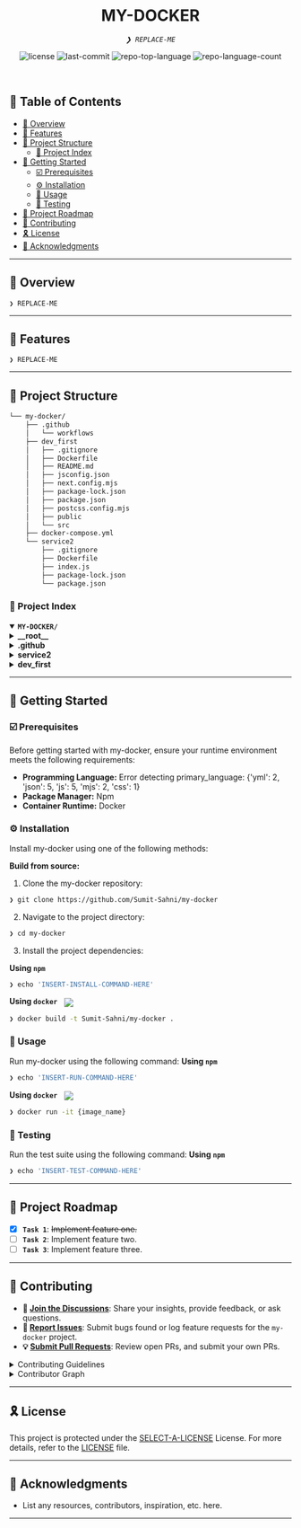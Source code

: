 
<p align="center"><h1 align="center">MY-DOCKER</h1></p>
<p align="center">
	<em><code>❯ REPLACE-ME</code></em>
</p>
<p align="center">
	<img src="https://img.shields.io/github/license/Sumit-Sahni/my-docker?style=default&logo=opensourceinitiative&logoColor=white&color=0080ff" alt="license">
	<img src="https://img.shields.io/github/last-commit/Sumit-Sahni/my-docker?style=default&logo=git&logoColor=white&color=0080ff" alt="last-commit">
	<img src="https://img.shields.io/github/languages/top/Sumit-Sahni/my-docker?style=default&color=0080ff" alt="repo-top-language">
	<img src="https://img.shields.io/github/languages/count/Sumit-Sahni/my-docker?style=default&color=0080ff" alt="repo-language-count">
</p>
<p align="center"><!-- default option, no dependency badges. -->
</p>
<p align="center">
	<!-- default option, no dependency badges. -->
</p>
<br>

## 🔗 Table of Contents

- [📍 Overview](#-overview)
- [👾 Features](#-features)
- [📁 Project Structure](#-project-structure)
  - [📂 Project Index](#-project-index)
- [🚀 Getting Started](#-getting-started)
  - [☑️ Prerequisites](#-prerequisites)
  - [⚙️ Installation](#-installation)
  - [🤖 Usage](#🤖-usage)
  - [🧪 Testing](#🧪-testing)
- [📌 Project Roadmap](#-project-roadmap)
- [🔰 Contributing](#-contributing)
- [🎗 License](#-license)
- [🙌 Acknowledgments](#-acknowledgments)

---

## 📍 Overview

<code>❯ REPLACE-ME</code>

---

## 👾 Features

<code>❯ REPLACE-ME</code>

---

## 📁 Project Structure

```sh
└── my-docker/
    ├── .github
    │   └── workflows
    ├── dev_first
    │   ├── .gitignore
    │   ├── Dockerfile
    │   ├── README.md
    │   ├── jsconfig.json
    │   ├── next.config.mjs
    │   ├── package-lock.json
    │   ├── package.json
    │   ├── postcss.config.mjs
    │   ├── public
    │   └── src
    ├── docker-compose.yml
    └── service2
        ├── .gitignore
        ├── Dockerfile
        ├── index.js
        ├── package-lock.json
        └── package.json
```


### 📂 Project Index
<details open>
	<summary><b><code>MY-DOCKER/</code></b></summary>
	<details> <!-- __root__ Submodule -->
		<summary><b>__root__</b></summary>
		<blockquote>
			<table>
			<tr>
				<td><b><a href='https://github.com/Sumit-Sahni/my-docker/blob/master/docker-compose.yml'>docker-compose.yml</a></b></td>
				<td><code>❯ REPLACE-ME</code></td>
			</tr>
			</table>
		</blockquote>
	</details>
	<details> <!-- .github Submodule -->
		<summary><b>.github</b></summary>
		<blockquote>
			<details>
				<summary><b>workflows</b></summary>
				<blockquote>
					<table>
					<tr>
						<td><b><a href='https://github.com/Sumit-Sahni/my-docker/blob/master/.github/workflows/ci.yml'>ci.yml</a></b></td>
						<td><code>❯ REPLACE-ME</code></td>
					</tr>
					</table>
				</blockquote>
			</details>
		</blockquote>
	</details>
	<details> <!-- service2 Submodule -->
		<summary><b>service2</b></summary>
		<blockquote>
			<table>
			<tr>
				<td><b><a href='https://github.com/Sumit-Sahni/my-docker/blob/master/service2/package-lock.json'>package-lock.json</a></b></td>
				<td><code>❯ REPLACE-ME</code></td>
			</tr>
			<tr>
				<td><b><a href='https://github.com/Sumit-Sahni/my-docker/blob/master/service2/index.js'>index.js</a></b></td>
				<td><code>❯ REPLACE-ME</code></td>
			</tr>
			<tr>
				<td><b><a href='https://github.com/Sumit-Sahni/my-docker/blob/master/service2/package.json'>package.json</a></b></td>
				<td><code>❯ REPLACE-ME</code></td>
			</tr>
			<tr>
				<td><b><a href='https://github.com/Sumit-Sahni/my-docker/blob/master/service2/Dockerfile'>Dockerfile</a></b></td>
				<td><code>❯ REPLACE-ME</code></td>
			</tr>
			</table>
		</blockquote>
	</details>
	<details> <!-- dev_first Submodule -->
		<summary><b>dev_first</b></summary>
		<blockquote>
			<table>
			<tr>
				<td><b><a href='https://github.com/Sumit-Sahni/my-docker/blob/master/dev_first/next.config.mjs'>next.config.mjs</a></b></td>
				<td><code>❯ REPLACE-ME</code></td>
			</tr>
			<tr>
				<td><b><a href='https://github.com/Sumit-Sahni/my-docker/blob/master/dev_first/package-lock.json'>package-lock.json</a></b></td>
				<td><code>❯ REPLACE-ME</code></td>
			</tr>
			<tr>
				<td><b><a href='https://github.com/Sumit-Sahni/my-docker/blob/master/dev_first/jsconfig.json'>jsconfig.json</a></b></td>
				<td><code>❯ REPLACE-ME</code></td>
			</tr>
			<tr>
				<td><b><a href='https://github.com/Sumit-Sahni/my-docker/blob/master/dev_first/postcss.config.mjs'>postcss.config.mjs</a></b></td>
				<td><code>❯ REPLACE-ME</code></td>
			</tr>
			<tr>
				<td><b><a href='https://github.com/Sumit-Sahni/my-docker/blob/master/dev_first/package.json'>package.json</a></b></td>
				<td><code>❯ REPLACE-ME</code></td>
			</tr>
			<tr>
				<td><b><a href='https://github.com/Sumit-Sahni/my-docker/blob/master/dev_first/Dockerfile'>Dockerfile</a></b></td>
				<td><code>❯ REPLACE-ME</code></td>
			</tr>
			</table>
			<details>
				<summary><b>src</b></summary>
				<blockquote>
					<details>
						<summary><b>componenet</b></summary>
						<blockquote>
							<table>
							<tr>
								<td><b><a href='https://github.com/Sumit-Sahni/my-docker/blob/master/dev_first/src/componenet/index.js'>index.js</a></b></td>
								<td><code>❯ REPLACE-ME</code></td>
							</tr>
							</table>
						</blockquote>
					</details>
					<details>
						<summary><b>app</b></summary>
						<blockquote>
							<table>
							<tr>
								<td><b><a href='https://github.com/Sumit-Sahni/my-docker/blob/master/dev_first/src/app/globals.css'>globals.css</a></b></td>
								<td><code>❯ REPLACE-ME</code></td>
							</tr>
							<tr>
								<td><b><a href='https://github.com/Sumit-Sahni/my-docker/blob/master/dev_first/src/app/layout.js'>layout.js</a></b></td>
								<td><code>❯ REPLACE-ME</code></td>
							</tr>
							<tr>
								<td><b><a href='https://github.com/Sumit-Sahni/my-docker/blob/master/dev_first/src/app/page.js'>page.js</a></b></td>
								<td><code>❯ REPLACE-ME</code></td>
							</tr>
							</table>
							<details>
								<summary><b>api</b></summary>
								<blockquote>
									<details>
										<summary><b>hello</b></summary>
										<blockquote>
											<table>
											<tr>
												<td><b><a href='https://github.com/Sumit-Sahni/my-docker/blob/master/dev_first/src/app/api/hello/route.js'>route.js</a></b></td>
												<td><code>❯ REPLACE-ME</code></td>
											</tr>
											</table>
										</blockquote>
									</details>
								</blockquote>
							</details>
						</blockquote>
					</details>
				</blockquote>
			</details>
		</blockquote>
	</details>
</details>

---
## 🚀 Getting Started

### ☑️ Prerequisites

Before getting started with my-docker, ensure your runtime environment meets the following requirements:

- **Programming Language:** Error detecting primary_language: {'yml': 2, 'json': 5, 'js': 5, 'mjs': 2, 'css': 1}
- **Package Manager:** Npm
- **Container Runtime:** Docker


### ⚙️ Installation

Install my-docker using one of the following methods:

**Build from source:**

1. Clone the my-docker repository:
```sh
❯ git clone https://github.com/Sumit-Sahni/my-docker
```

2. Navigate to the project directory:
```sh
❯ cd my-docker
```

3. Install the project dependencies:


**Using `npm`** &nbsp; [<img align="center" src="" />]()

```sh
❯ echo 'INSERT-INSTALL-COMMAND-HERE'
```


**Using `docker`** &nbsp; [<img align="center" src="https://img.shields.io/badge/Docker-2CA5E0.svg?style={badge_style}&logo=docker&logoColor=white" />](https://www.docker.com/)

```sh
❯ docker build -t Sumit-Sahni/my-docker .
```




### 🤖 Usage
Run my-docker using the following command:
**Using `npm`** &nbsp; [<img align="center" src="" />]()

```sh
❯ echo 'INSERT-RUN-COMMAND-HERE'
```


**Using `docker`** &nbsp; [<img align="center" src="https://img.shields.io/badge/Docker-2CA5E0.svg?style={badge_style}&logo=docker&logoColor=white" />](https://www.docker.com/)

```sh
❯ docker run -it {image_name}
```


### 🧪 Testing
Run the test suite using the following command:
**Using `npm`** &nbsp; [<img align="center" src="" />]()

```sh
❯ echo 'INSERT-TEST-COMMAND-HERE'
```


---
## 📌 Project Roadmap

- [X] **`Task 1`**: <strike>Implement feature one.</strike>
- [ ] **`Task 2`**: Implement feature two.
- [ ] **`Task 3`**: Implement feature three.

---

## 🔰 Contributing

- **💬 [Join the Discussions](https://github.com/Sumit-Sahni/my-docker/discussions)**: Share your insights, provide feedback, or ask questions.
- **🐛 [Report Issues](https://github.com/Sumit-Sahni/my-docker/issues)**: Submit bugs found or log feature requests for the `my-docker` project.
- **💡 [Submit Pull Requests](https://github.com/Sumit-Sahni/my-docker/blob/main/CONTRIBUTING.md)**: Review open PRs, and submit your own PRs.

<details closed>
<summary>Contributing Guidelines</summary>

1. **Fork the Repository**: Start by forking the project repository to your github account.
2. **Clone Locally**: Clone the forked repository to your local machine using a git client.
   ```sh
   git clone https://github.com/Sumit-Sahni/my-docker
   ```
3. **Create a New Branch**: Always work on a new branch, giving it a descriptive name.
   ```sh
   git checkout -b new-feature-x
   ```
4. **Make Your Changes**: Develop and test your changes locally.
5. **Commit Your Changes**: Commit with a clear message describing your updates.
   ```sh
   git commit -m 'Implemented new feature x.'
   ```
6. **Push to github**: Push the changes to your forked repository.
   ```sh
   git push origin new-feature-x
   ```
7. **Submit a Pull Request**: Create a PR against the original project repository. Clearly describe the changes and their motivations.
8. **Review**: Once your PR is reviewed and approved, it will be merged into the main branch. Congratulations on your contribution!
</details>

<details closed>
<summary>Contributor Graph</summary>
<br>
<p align="left">
   <a href="https://github.com{/Sumit-Sahni/my-docker/}graphs/contributors">
      <img src="https://contrib.rocks/image?repo=Sumit-Sahni/my-docker">
   </a>
</p>
</details>

---

## 🎗 License

This project is protected under the [SELECT-A-LICENSE](https://choosealicense.com/licenses) License. For more details, refer to the [LICENSE](https://choosealicense.com/licenses/) file.

---

## 🙌 Acknowledgments

- List any resources, contributors, inspiration, etc. here.

---
